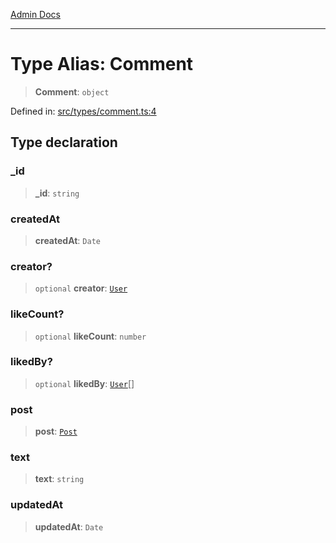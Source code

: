 [Admin Docs](/)

***

# Type Alias: Comment

> **Comment**: `object`

Defined in: [src/types/comment.ts:4](https://github.com/PalisadoesFoundation/talawa-admin/blob/main/src/types/comment.ts#L4)

## Type declaration

### \_id

> **\_id**: `string`

### createdAt

> **createdAt**: `Date`

### creator?

> `optional` **creator**: [`User`](../../User/type/type-aliases/User.md)

### likeCount?

> `optional` **likeCount**: `number`

### likedBy?

> `optional` **likedBy**: [`User`](../../User/type/type-aliases/User.md)[]

### post

> **post**: [`Post`](../../post/type-aliases/Post.md)

### text

> **text**: `string`

### updatedAt

> **updatedAt**: `Date`
